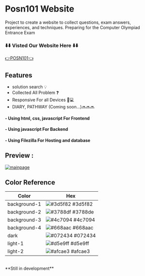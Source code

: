 # Posn101 Website

<p>Project to create a website to collect questions, exam answers, experiences, and techniques.
Preparing for the Computer Olympiad Entrance Exam</p>

### ⬇️⬇️ Visted Our Website Here ⬇️⬇️
<a href="https://42148.std.bodin.ac.th/" style="text-align: center;">👉POSN101👈</a>


## Features

- solution search 💡
- Collected All Problem ❓
- Responsive For all Devices 📱💻 
- DIARY, PATHWAY (Coming soon...)🔜🔜🔜


<h4>- Using html, css, javascript For Frontend</h4>
<h4>- Using javascript For Backend</h4>
<h4>- Using Filezilla For Hosting and database</h4>

  
## Preview :
<a href="https://ibb.co/r6VTfNd"><img src="https://i.ibb.co/xjNP8dF/mainpage.png" alt="mainpage" border="0"></a>
<br>

## Color Reference

| Color             | Hex                                                                |
| ----------------- | ------------------------------------------------------------------ |
| background-1 | ![#3d5f82](https://via.placeholder.com/10/3d5f82?text=+) #3d5f82 |
| background-2 | ![#3788df](https://via.placeholder.com/10/3788df?text=+) #3788de |
| background-3 | ![#4c7094](https://via.placeholder.com/10/4c7094?text=+) #4c7094 |
| background-4 | ![#668aac](https://via.placeholder.com/10/668aac?text=+) #668aac |
| dark | ![#072434](https://via.placeholder.com/10/072434?text=+) #072434 |
| light-1 | ![#d5e9ff](https://via.placeholder.com/10/d5e9ff?text=+) #d5e9ff |
| light-2 | ![#afcae3](https://via.placeholder.com/10/afcae3?text=+) #afcae3 |


<br>
**Still in development**
